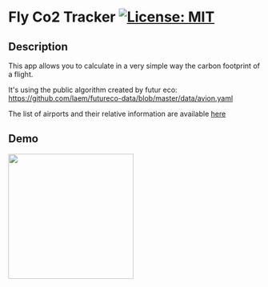 # Fly Co2 Tracker [![License: MIT](https://img.shields.io/badge/License-MIT-yellow.svg)](https://opensource.org/licenses/MIT)

## Description

This app allows you to calculate in a very simple way the carbon footprint of a flight.

It's using the public algorithm created by futur eco: https://github.com/laem/futureco-data/blob/master/data/avion.yaml

The list of airports and their relative information are available [here](https://raw.githubusercontent.com/jpatokal/openflights/master/data/airlines.dat)


## Demo

<img src="app/demo/demo.gif" width="250"/>